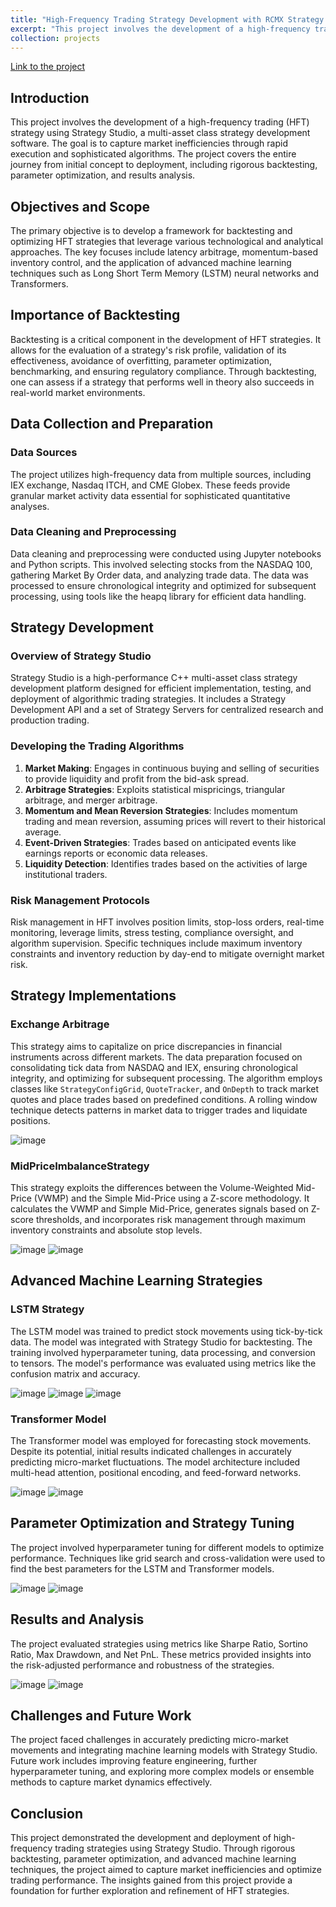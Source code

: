 ```yaml
---
title: "High-Frequency Trading Strategy Development with RCMX Strategy Studio"
excerpt: "This project involves the development of a high-frequency trading (HFT) strategy using Strategy Studio, a multi-asset class strategy development software. The goal is to capture market inefficiencies through rapid execution and sophisticated algorithms. The project covers the entire journey from initial concept to deployment, including rigorous backtesting, parameter optimization, and results analysis.<br>[Link to the project](https://gitlab.engr.illinois.edu/fin556_algo_market_micro_fall_2023/fin556_algo_fall_2023_group_01/group_01_project)"
collection: projects
---
```

[Link to the project](https://gitlab.engr.illinois.edu/fin556_algo_market_micro_fall_2023/fin556_algo_fall_2023_group_01/group_01_project)

## Introduction

This project involves the development of a high-frequency trading (HFT) strategy using Strategy Studio, a multi-asset class strategy development software. The goal is to capture market inefficiencies through rapid execution and sophisticated algorithms. The project covers the entire journey from initial concept to deployment, including rigorous backtesting, parameter optimization, and results analysis.

## Objectives and Scope

The primary objective is to develop a framework for backtesting and optimizing HFT strategies that leverage various technological and analytical approaches. The key focuses include latency arbitrage, momentum-based inventory control, and the application of advanced machine learning techniques such as Long Short Term Memory (LSTM) neural networks and Transformers.

## Importance of Backtesting

Backtesting is a critical component in the development of HFT strategies. It allows for the evaluation of a strategy's risk profile, validation of its effectiveness, avoidance of overfitting, parameter optimization, benchmarking, and ensuring regulatory compliance. Through backtesting, one can assess if a strategy that performs well in theory also succeeds in real-world market environments.

## Data Collection and Preparation

### Data Sources

The project utilizes high-frequency data from multiple sources, including IEX exchange, Nasdaq ITCH, and CME Globex. These feeds provide granular market activity data essential for sophisticated quantitative analyses.

### Data Cleaning and Preprocessing

Data cleaning and preprocessing were conducted using Jupyter notebooks and Python scripts. This involved selecting stocks from the NASDAQ 100, gathering Market By Order data, and analyzing trade data. The data was processed to ensure chronological integrity and optimized for subsequent processing, using tools like the heapq library for efficient data handling.

## Strategy Development

### Overview of Strategy Studio

Strategy Studio is a high-performance C++ multi-asset class strategy development platform designed for efficient implementation, testing, and deployment of algorithmic trading strategies. It includes a Strategy Development API and a set of Strategy Servers for centralized research and production trading.

### Developing the Trading Algorithms

1. **Market Making**: Engages in continuous buying and selling of securities to provide liquidity and profit from the bid-ask spread.
2. **Arbitrage Strategies**: Exploits statistical mispricings, triangular arbitrage, and merger arbitrage.
3. **Momentum and Mean Reversion Strategies**: Includes momentum trading and mean reversion, assuming prices will revert to their historical average.
4. **Event-Driven Strategies**: Trades based on anticipated events like earnings reports or economic data releases.
5. **Liquidity Detection**: Identifies trades based on the activities of large institutional traders.

### Risk Management Protocols

Risk management in HFT involves position limits, stop-loss orders, real-time monitoring, leverage limits, stress testing, compliance oversight, and algorithm supervision. Specific techniques include maximum inventory constraints and inventory reduction by day-end to mitigate overnight market risk.

## Strategy Implementations

### Exchange Arbitrage

This strategy aims to capitalize on price discrepancies in financial instruments across different markets. The data preparation focused on consolidating tick data from NASDAQ and IEX, ensuring chronological integrity, and optimizing for subsequent processing. The algorithm employs classes like `StrategyConfigGrid`, `QuoteTracker`, and `OnDepth` to track market quotes and place trades based on predefined conditions. A rolling window technique detects patterns in market data to trigger trades and liquidate positions.

![image](images/HFT1/tick_movement.jpg)

### MidPriceImbalanceStrategy

This strategy exploits the differences between the Volume-Weighted Mid-Price (VWMP) and the Simple Mid-Price using a Z-score methodology. It calculates the VWMP and Simple Mid-Price, generates signals based on Z-score thresholds, and incorporates risk management through maximum inventory constraints and absolute stop levels.

![image](images/HFT1/224020results_plot.png)
![image](images/HFT1/224020additional_results_plot.png)

## Advanced Machine Learning Strategies

### LSTM Strategy

The LSTM model was trained to predict stock movements using tick-by-tick data. The model was integrated with Strategy Studio for backtesting. The training involved hyperparameter tuning, data processing, and conversion to tensors. The model's performance was evaluated using metrics like the confusion matrix and accuracy.

![image](images/HFT1/histrogram.png)
![image](images/HFT1/modelfinal_1.png)
![image](images/HFT1/modelfinal_2.png)

### Transformer Model

The Transformer model was employed for forecasting stock movements. Despite its potential, initial results indicated challenges in accurately predicting micro-market fluctuations. The model architecture included multi-head attention, positional encoding, and feed-forward networks.

![image](images/HFT1/image_model.png) 
![image](images/HFT1/image.png)

## Parameter Optimization and Strategy Tuning

The project involved hyperparameter tuning for different models to optimize performance. Techniques like grid search and cross-validation were used to find the best parameters for the LSTM and Transformer models.

![image](images/HFT1/model_all_batch_norm_1.png)
![image](images/HFT1/model_all_batch_norm_relu_1.png)

## Results and Analysis

The project evaluated strategies using metrics like Sharpe Ratio, Sortino Ratio, Max Drawdown, and Net PnL. These metrics provided insights into the risk-adjusted performance and robustness of the strategies.

![image](images/HFT1/194850results_plot.png)
![image](images/HFT1/194850additional_results_plot.png)

## Challenges and Future Work

The project faced challenges in accurately predicting micro-market movements and integrating machine learning models with Strategy Studio. Future work includes improving feature engineering, further hyperparameter tuning, and exploring more complex models or ensemble methods to capture market dynamics effectively.

## Conclusion

This project demonstrated the development and deployment of high-frequency trading strategies using Strategy Studio. Through rigorous backtesting, parameter optimization, and advanced machine learning techniques, the project aimed to capture market inefficiencies and optimize trading performance. The insights gained from this project provide a foundation for further exploration and refinement of HFT strategies.
